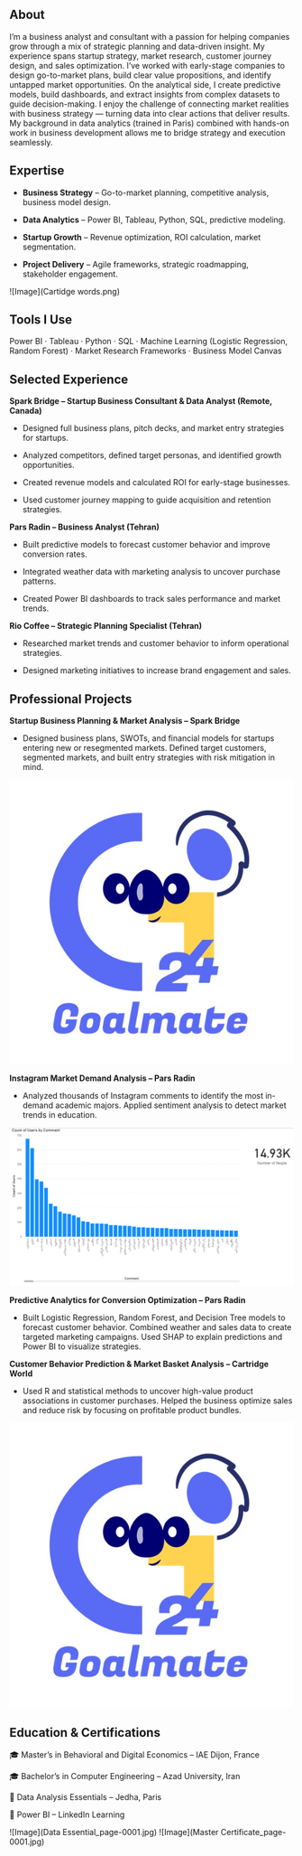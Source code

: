 ## About
I’m a business analyst and consultant with a passion for helping companies grow through a mix of strategic planning and data-driven insight. My experience spans startup strategy, market research, customer journey design, and sales optimization. I’ve worked with early-stage companies to design go-to-market plans, build clear value propositions, and identify untapped market opportunities. On the analytical side, I create predictive models, build dashboards, and extract insights from complex datasets to guide decision-making. I enjoy the challenge of connecting market realities with business strategy — turning data into clear actions that deliver results. My background in data analytics (trained in Paris) combined with hands-on work in business development allows me to bridge strategy and execution seamlessly.

## Expertise
- **Business Strategy** – Go-to-market planning, competitive analysis, business model design.

- **Data Analytics** – Power BI, Tableau, Python, SQL, predictive modeling.

- **Startup Growth** – Revenue optimization, ROI calculation, market segmentation.

- **Project Delivery** – Agile frameworks, strategic roadmapping, stakeholder engagement.

![Image](Cartidge words.png)

## Tools I Use
Power BI · Tableau · Python · SQL · Machine Learning (Logistic Regression, Random Forest) · Market Research Frameworks · Business Model Canvas

## Selected Experience
**Spark Bridge – Startup Business Consultant & Data Analyst (Remote, Canada)**

- Designed full business plans, pitch decks, and market entry strategies for startups.

- Analyzed competitors, defined target personas, and identified growth opportunities.

- Created revenue models and calculated ROI for early-stage businesses.

- Used customer journey mapping to guide acquisition and retention strategies.

**Pars Radin – Business Analyst (Tehran)**

- Built predictive models to forecast customer behavior and improve conversion rates.

- Integrated weather data with marketing analysis to uncover purchase patterns.

- Created Power BI dashboards to track sales performance and market trends.

**Rio Coffee – Strategic Planning Specialist (Tehran)**

- Researched market trends and customer behavior to inform operational strategies.

- Designed marketing initiatives to increase brand engagement and sales.

## Professional Projects
**Startup Business Planning & Market Analysis – Spark Bridge**

- Designed business plans, SWOTs, and financial models for startups entering new or resegmented markets. Defined target customers, segmented markets, and built entry strategies with risk mitigation in mind.

![Image](Picture1.jpg) 

**Instagram Market Demand Analysis – Pars Radin**

- Analyzed thousands of Instagram comments to identify the most in-demand academic majors. Applied sentiment analysis to detect market trends in education.

![Image](Comments.png) 

**Predictive Analytics for Conversion Optimization – Pars Radin**

- Built Logistic Regression, Random Forest, and Decision Tree models to forecast customer behavior. Combined weather and sales data to create targeted marketing campaigns. Used SHAP to explain predictions and Power BI to visualize strategies.

**Customer Behavior Prediction & Market Basket Analysis – Cartridge World**
- Used R and statistical methods to uncover high-value product associations in customer purchases. Helped the business optimize sales and reduce risk by focusing on profitable product bundles.

![Image](Picture1.jpg) 

## Education & Certifications

🎓 Master’s in Behavioral and Digital Economics – IAE Dijon, France

🎓 Bachelor’s in Computer Engineering – Azad University, Iran

📜 Data Analysis Essentials – Jedha, Paris

📜 Power BI – LinkedIn Learning

![Image](Data Essential_page-0001.jpg) ![Image](Master Certificate_page-0001.jpg)
